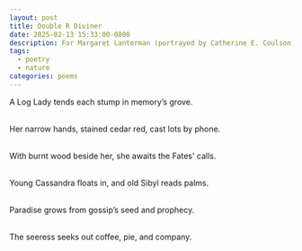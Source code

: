 ```yaml
---
layout: post
title: Double R Diviner
date: 2025-02-13 15:33:00-0800
description: For Margaret Lanterman (portrayed by Catherine E. Coulson), an American sibyl.
tags:
  - poetry
  - nature
categories: poems
---
```

A Log Lady tends each stump in memory’s grove.<br><br>

Her narrow hands, stained cedar red, cast lots by phone.<br><br>

With burnt wood beside her, she awaits the Fates' calls.<br><br>

Young Cassandra floats in, and old Sibyl reads palms.<br><br>

Paradise grows from gossip’s seed and prophecy.<br><br>

The seeress seeks out coffee, pie, and company.
